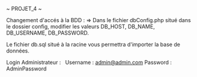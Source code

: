 ~ PROJET_4 ~
 
Changement d'accés à la BDD :
    =>  Dans le fichier dbConfig.php situé dans le dossier config,
        modifier les valeurs DB_HOST, DB_NAME, DB_USERNAME, DB_PASSWORD.

Le fichier db.sql situé à la racine vous permettra d'importer la base de données.

Login Administrateur :
&nbsp;
    Username : admin@admin.com
    Password : AdminPassword
